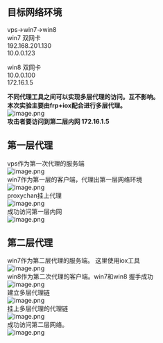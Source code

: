 <a name="MFjfR"></a>
## 目标网络环境

vps→win7→win8<br />win7 双网卡<br />192.168.201.130<br />10.0.0.123

win8 双网卡<br />10.0.0.100<br />172.16.1.5

**不同代理工具之间可以实现多层代理的访问。互不影响。**<br />**本次实验主要由frp+iox配合进行多层代理。**<br />![image.png](https://cdn.nlark.com/yuque/0/2021/png/1345801/1626318721906-a094b8c3-d5a0-4820-b4fd-78afef647ac0.png#align=left&display=inline&height=555&originHeight=555&originWidth=870&size=93212&status=done&style=none&width=870)<br />**攻击者要访问到第二层内网 172.16.1.5**<br />

<a name="aJ8fA"></a>
## 第一层代理
vps作为第一次代理的服务端<br />![image.png](https://cdn.nlark.com/yuque/0/2021/png/1345801/1626317679440-74c5f09d-fad4-4133-9e77-c576e59726e2.png#align=left&display=inline&height=237&originHeight=474&originWidth=1435&size=134018&status=done&style=none&width=717.5)<br />win7作为第一层的客户端，代理出第一层网络环境<br />![image.png](https://cdn.nlark.com/yuque/0/2021/png/1345801/1626317657318-0ce78562-4174-4ad2-a159-dce30b608a03.png#align=left&display=inline&height=475&originHeight=633&originWidth=1393&size=190525&status=done&style=none&width=1045)<br />proxychan挂上代理<br />![image.png](https://cdn.nlark.com/yuque/0/2021/png/1345801/1626317747858-ff18ebf3-1e2f-4f0f-9be4-505a685b2dc3.png#align=left&display=inline&height=253&originHeight=506&originWidth=972&size=40938&status=done&style=none&width=486)<br />成功访问第一层内网<br />![image.png](https://cdn.nlark.com/yuque/0/2021/png/1345801/1626317801051-62cd4831-01ed-4e5a-a3ea-702a35d0f431.png#align=left&display=inline&height=189&originHeight=252&originWidth=866&size=40228&status=done&style=none&width=650)

<a name="92czr"></a>
## 第二层代理
win7作为第二层代理的服务端。 这里使用iox工具<br />![image.png](https://cdn.nlark.com/yuque/0/2021/png/1345801/1626317856909-ecdcc08f-4dac-42e5-96b8-b2820fd96acb.png#align=left&display=inline&height=405&originHeight=540&originWidth=1460&size=205978&status=done&style=none&width=1095)<br />win8作为第二次代理的客户端。win7和win8 握手成功<br />![image.png](https://cdn.nlark.com/yuque/0/2021/png/1345801/1626317976655-3a2794df-bfa7-445f-b02f-d9aa7d29a9c5.png#align=left&display=inline&height=352&originHeight=469&originWidth=1228&size=55567&status=done&style=none&width=921)<br />建立多层代理链<br />![image.png](https://cdn.nlark.com/yuque/0/2021/png/1345801/1626318052419-4179d7dc-be77-418b-8881-0cd0b0fc5901.png#align=left&display=inline&height=443&originHeight=590&originWidth=588&size=37128&status=done&style=none&width=441)<br />挂上多层代理的代理链<br />![image.png](https://cdn.nlark.com/yuque/0/2021/png/1345801/1626318092332-50a772c8-4df5-41c5-b27a-060f061c080c.png#align=left&display=inline&height=239&originHeight=318&originWidth=939&size=21919&status=done&style=none&width=704)<br />成功访问第二层网络。<br />![image.png](https://cdn.nlark.com/yuque/0/2021/png/1345801/1626318146390-2e6fe96b-00f3-4b32-b99a-674c4f41bdca.png#align=left&display=inline&height=215&originHeight=286&originWidth=873&size=41661&status=done&style=none&width=655)



